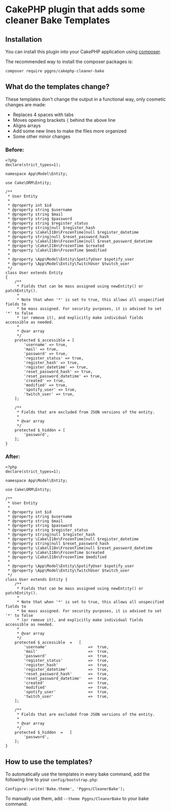 # CakePHP plugin that adds some cleaner Bake Templates

## Installation

You can install this plugin into your CakePHP application using [composer](https://getcomposer.org).

The recommended way to install the composer packages is:

```
composer require pggns/cakephp-cleaner-bake
```

## What do the templates change?

These templates don't change the output in a functional way, only cosmetic changes are made:

- Replaces 4 spaces with tabs
- Moves opening brackets `{` behind the above line
- Aligns arrays
- Add some new lines to make the files more organized
- Some other minor changes

### Before:

```
<?php
declare(strict_types=1);

namespace App\Model\Entity;

use Cake\ORM\Entity;

/**
 * User Entity
 *
 * @property int $id
 * @property string $username
 * @property string $mail
 * @property string $password
 * @property string $register_status
 * @property string|null $register_hash
 * @property \Cake\I18n\FrozenTime|null $register_datetime
 * @property string|null $reset_password_hash
 * @property \Cake\I18n\FrozenTime|null $reset_password_datetime
 * @property \Cake\I18n\FrozenTime $created
 * @property \Cake\I18n\FrozenTime $modified
 *
 * @property \App\Model\Entity\SpotifyUser $spotify_user
 * @property \App\Model\Entity\TwitchUser $twitch_user
 */
class User extends Entity
{
    /**
     * Fields that can be mass assigned using newEntity() or patchEntity().
     *
     * Note that when '*' is set to true, this allows all unspecified fields to
     * be mass assigned. For security purposes, it is advised to set '*' to false
     * (or remove it), and explicitly make individual fields accessible as needed.
     *
     * @var array
     */
    protected $_accessible = [
        'username' => true,
        'mail' => true,
        'password' => true,
        'register_status' => true,
        'register_hash' => true,
        'register_datetime' => true,
        'reset_password_hash' => true,
        'reset_password_datetime' => true,
        'created' => true,
        'modified' => true,
        'spotify_user' => true,
        'twitch_user' => true,
    ];

    /**
     * Fields that are excluded from JSON versions of the entity.
     *
     * @var array
     */
    protected $_hidden = [
        'password',
    ];
}
```

### After:

```
<?php
declare(strict_types=1);

namespace App\Model\Entity;

use Cake\ORM\Entity;

/**
 * User Entity
 *
 * @property int $id
 * @property string $username
 * @property string $mail
 * @property string $password
 * @property string $register_status
 * @property string|null $register_hash
 * @property \Cake\I18n\FrozenTime|null $register_datetime
 * @property string|null $reset_password_hash
 * @property \Cake\I18n\FrozenTime|null $reset_password_datetime
 * @property \Cake\I18n\FrozenTime $created
 * @property \Cake\I18n\FrozenTime $modified
 *
 * @property \App\Model\Entity\SpotifyUser $spotify_user
 * @property \App\Model\Entity\TwitchUser $twitch_user
 */
class User extends Entity {
    /**
     * Fields that can be mass assigned using newEntity() or patchEntity().
     *
     * Note that when '*' is set to true, this allows all unspecified fields to
     * be mass assigned. For security purposes, it is advised to set '*' to false
     * (or remove it), and explicitly make individual fields accessible as needed.
     *
     * @var array
     */
    protected $_accessible  =   [
        'username'                  =>  true,
        'mail'                      =>  true,
        'password'                  =>  true,
        'register_status'           =>  true,
        'register_hash'             =>  true,
        'register_datetime'         =>  true,
        'reset_password_hash'       =>  true,
        'reset_password_datetime'   =>  true,
        'created'                   =>  true,
        'modified'                  =>  true,
        'spotify_user'              =>  true,
        'twitch_user'               =>  true,
    ];
    
    /**
     * Fields that are excluded from JSON versions of the entity.
     *
     * @var array
     */
    protected $_hidden  =   [
        'password',
    ];
}
```

## How to use the templates?

To automatically use the templates in every bake command, add the following line to your `config/bootstrap.php`:

```
Configure::write('Bake.theme', 'Pggns/CleanerBake');
```

To manually use them, add `--theme Pggns/CleanerBake` to your bake command.